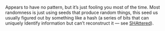 Appears to have no pattern, but it’s just fooling you most of the time. Most randomness is just using seeds that produce random things, this seed us usually figured out by something like a hash (a series of bits that can uniquely Identify information but can’t reconstruct it — see [SHAttered](https://shattered.io/)).
